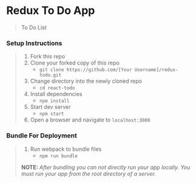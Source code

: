 # Redux To Do App

> To Do List

### Setup Instructions

> 1. Fork this repo
> 1. Clone your forked copy of this repo
>    - `git clone https://github.com/[Your Username]/redux-todo.git`
> 1. Change directory into the newly cloned repo
>    - `cd react-todo`
> 1. Install dependencies 
>    - `npm install`
> 1. Start dev server
>    - `npm start`
> 1. Open a browser and navigate to `localhost:3000` 

### Bundle For Deployment

> 1. Run webpack to bundle files
>    - `npm run bundle`
> 
> **NOTE:** *After bundling you can not directly run your app locally. You must run your app from the root directory of a server.*

